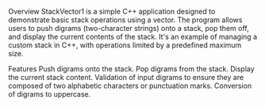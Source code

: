 Overview
StackVector1 is a simple C++ application designed to demonstrate basic stack operations using a vector.
The program allows users to push digrams (two-character strings) onto a stack, pop them off, and display the current contents of the stack.
It's an example of managing a custom stack in C++, with operations limited by a predefined maximum size.

Features
Push digrams onto the stack.
Pop digrams from the stack.
Display the current stack content.
Validation of input digrams to ensure they are composed of two alphabetic characters or punctuation marks.
Conversion of digrams to uppercase.
